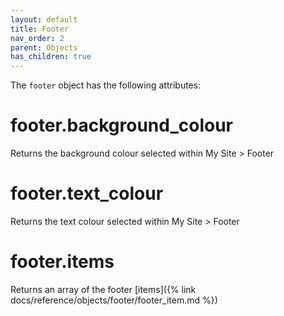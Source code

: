 ```yaml
---
layout: default
title: Footer
nav_order: 2
parent: Objects
has_children: true
---
```


The `footer` object has the following attributes:

# footer.background_colour

Returns the background colour selected within My Site > Footer

# footer.text_colour

Returns the text colour selected within My Site > Footer

# footer.items

Returns an array of the footer [items]({% link docs/reference/objects/footer/footer_item.md %})


